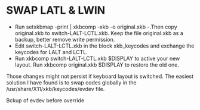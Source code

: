 # SWAP LATL & LWIN

* Run setxkbmap -print | xkbcomp -xkb -o original.xkb -.Then copy original.xkb to switch-LALT-LCTL.xkb. Keep the file original.xkb as a backup, better remove write permission.
* Edit switch-LALT-LCTL.xkb in the block xkb_keycodes and exchange the keycodes for LALT and LCTL.
* Run xkbcomp switch-LALT-LCTL.xkb $DISPLAY to active your new layout. Run xkbcomp original.xkb $DISPLAY to restore the old one.


Those changes might not persist if keyboard layout is switched. The easiest solution I have found is to swap codes globally in the /usr/share/X11/xkb/keycodes/evdev file.

Bckup of evdev before override